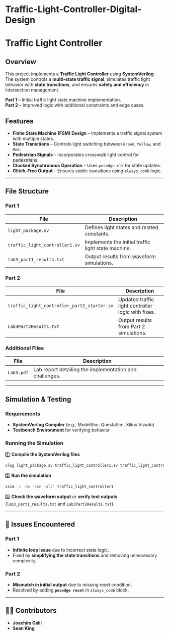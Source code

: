 # Traffic-Light-Controller-Digital-Design

#  Traffic Light Controller

##  Overview  
This project implements a **Traffic Light Controller** using **SystemVerilog**. The system controls a **multi-state traffic signal**, simulates traffic light behavior with **state transitions**, and ensures **safety and efficiency** in intersection management.

 **Part 1** – Initial traffic light state machine implementation.  
 **Part 2** – Improved logic with additional constraints and edge cases.  

##  Features  
- **Finite State Machine (FSM) Design** – Implements a traffic signal system with multiple states.  
- **State Transitions** – Controls light switching between `Green`, `Yellow`, and `Red`.  
- **Pedestrian Signals** – Incorporates crosswalk light control for pedestrians.  
- **Clocked Synchronous Operation** – Uses `posedge clk` for state updates.  
- **Glitch-Free Output** – Ensures stable transitions using `always_comb` logic.  

---

##  File Structure  
### **Part 1**  
| File | Description |  
|------|------------|  
| `light_package.sv` | Defines light states and related constants. |  
| `traffic_light_controller1.sv` | Implements the initial traffic light state machine. |  
| `lab3_part1_results.txt` | Output results from waveform simulations. |  

### **Part 2**  
| File | Description |  
|------|------------|  
| `traffic_light_controller_part2_starter.sv` | Updated traffic light controller logic with fixes. |  
| `Lab3Part2Results.txt` | Output results from Part 2 simulations. |  

### **Additional Files**  
| File | Description |  
|------|------------|  
| `Lab3.pdf` | Lab report detailing the implementation and challenges. |  

---

##  Simulation & Testing  
### **Requirements**  
- **SystemVerilog Compiler** (e.g., ModelSim, QuestaSim, Xilinx Vivado)  
- **Testbench Environment** for verifying behavior  

### **Running the Simulation**  
1️⃣ **Compile the SystemVerilog files**  
```sh
vlog light_package.sv traffic_light_controller1.sv traffic_light_controller_part2_starter.sv
```  
2️⃣ **Run the simulation**  
```sh
vsim -c -do "run -all" traffic_light_controller1
```  
3️⃣ **Check the waveform output** or **verify text outputs** (`lab3_part1_results.txt` and `Lab3Part2Results.txt`).  

---

## 📌 Issues Encountered  
### **Part 1**  
- **Infinite loop issue** due to incorrect state logic.  
- Fixed by **simplifying the state transitions** and removing unnecessary complexity.  

### **Part 2**  
- **Mismatch in initial output** due to missing reset condition.  
- Resolved by adding **`posedge reset`** in `always_comb` block.  

---

## 👨‍💻 Contributors  
- **Joachim Galil**  
- **Sean King**   
